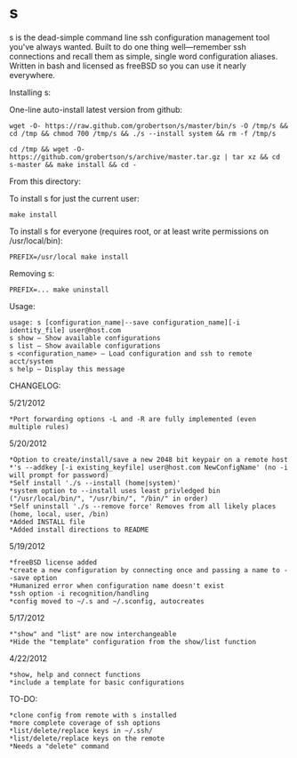 s
=

s is the dead-simple command line ssh configuration management tool you've always wanted. Built to do one thing well—remember ssh connections and recall them as simple, single word configuration aliases. Written in bash and licensed as freeBSD so you can use it nearly everywhere.  

Installing s:

One-line auto-install latest version from github:

	wget -O- https://raw.github.com/grobertson/s/master/bin/s -O /tmp/s && cd /tmp && chmod 700 /tmp/s && ./s --install system && rm -f /tmp/s

	cd /tmp && wget -O- https://github.com/grobertson/s/archive/master.tar.gz | tar xz && cd s-master && make install && cd -
	
From this directory:

To install s for just the current user:

	make install

To install s for everyone (requires root, or at least write permissions on /usr/local/bin):

	PREFIX=/usr/local make install

Removing s:

	PREFIX=... make uninstall

Usage:

	usage: s [configuration_name|--save configuration_name][-i identity_file] user@host.com
	s show — Show available configurations
	s list — Show available configurations
	s <configuration_name> — Load configuration and ssh to remote acct/system
	s help — Display this message

CHANGELOG:

5/21/2012

	*Port forwarding options -L and -R are fully implemented (even multiple rules)

5/20/2012
    
	*Option to create/install/save a new 2048 bit keypair on a remote host 
	*'s --addkey [-i existing_keyfile] user@host.com NewConfigName' (no -i will prompt for password) 
	*Self install './s --install (home|system)' 
	*system option to --install uses least privledged bin ("/usr/local/bin/", "/usr/bin/", "/bin/" in order)
	*Self uninstall './s --remove force' Removes from all likely places (home, local, user, /bin)
	*Added INSTALL file
	*Added install directions to README
	
5/19/2012

	*freeBSD license added
	*create a new configuration by connecting once and passing a name to --save option
	*Humanized error when configuration name doesn't exist
	*ssh option -i recognition/handling
	*config moved to ~/.s and ~/.sconfig, autocreates

5/17/2012

	*"show" and "list" are now interchangeable
	*Hide the "template" configuration from the show/list function


4/22/2012

	*show, help and connect functions
	*include a template for basic configurations

TO-DO:

	*clone config from remote with s installed
	*more complete coverage of ssh options
	*list/delete/replace keys in ~/.ssh/
	*list/delete/replace keys on the remote
	*Needs a "delete" command

	

